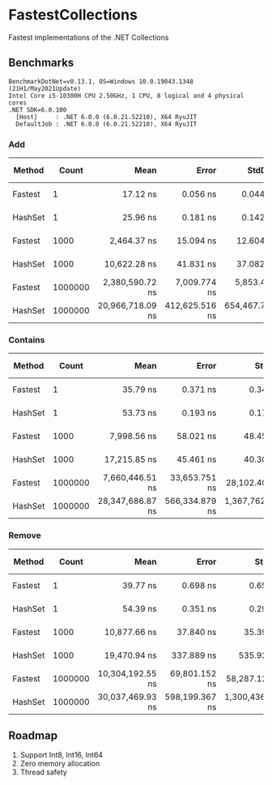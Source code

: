 # FastestCollections

Fastest implementations of the .NET Collections

## Benchmarks

```
BenchmarkDotNet=v0.13.1, OS=Windows 10.0.19043.1348 (21H1/May2021Update)
Intel Core i5-10300H CPU 2.50GHz, 1 CPU, 8 logical and 4 physical cores
.NET SDK=6.0.100
  [Host]     : .NET 6.0.0 (6.0.21.52210), X64 RyuJIT
  DefaultJob : .NET 6.0.0 (6.0.21.52210), X64 RyuJIT
```

### Add

|  Method |   Count |             Mean |          Error |         StdDev |     Gen 0 | Code Size |     Gen 1 |     Gen 2 |    Allocated |
|-------- |-------- |-----------------:|---------------:|---------------:|----------:|----------:|----------:|----------:|-------------:|
| Fastest |       1 |         17.12 ns |       0.056 ns |       0.044 ns |    0.0229 |     403 B |         - |         - |         96 B |
| HashSet |       1 |         25.96 ns |       0.181 ns |       0.142 ns |    0.0401 |     718 B |         - |         - |        168 B |
| Fastest |    1000 |      2,464.37 ns |      15.094 ns |      12.604 ns |    0.1678 |     403 B |         - |         - |        712 B |
| HashSet |    1000 |     10,622.28 ns |      41.831 ns |      37.082 ns |   13.9771 |     718 B |         - |         - |     58,664 B |
| Fastest | 1000000 |  2,380,590.72 ns |   7,009.774 ns |   5,853.479 ns |   39.0625 |     403 B |   39.0625 |   39.0625 |    262,575 B |
| HashSet | 1000000 | 20,966,718.09 ns | 412,625.516 ns | 654,467.795 ns | 1093.7500 |     718 B | 1062.5000 | 1062.5000 | 43,111,476 B |

### Contains

|  Method |   Count |             Mean |          Error |           StdDev | Code Size |     Gen 0 |     Gen 1 |     Gen 2 |    Allocated |
|-------- |-------- |-----------------:|---------------:|-----------------:|----------:|----------:|----------:|----------:|-------------:|
| Fastest |       1 |         35.79 ns |       0.371 ns |         0.347 ns |     863 B |    0.0344 |         - |         - |        144 B |
| HashSet |       1 |         53.73 ns |       0.193 ns |         0.171 ns |     837 B |    0.0516 |         - |         - |        216 B |
| Fastest |    1000 |      7,998.56 ns |      58.021 ns |        48.450 ns |     863 B |    0.1678 |         - |         - |        760 B |
| HashSet |    1000 |     17,215.85 ns |      45.461 ns |        40.300 ns |     802 B |   14.0076 |         - |         - |     58,712 B |
| Fastest | 1000000 |  7,660,446.51 ns |  33,653.751 ns |    28,102.406 ns |     863 B |   39.0625 |   39.0625 |   39.0625 |    262,625 B |
| HashSet | 1000000 | 28,347,686.87 ns | 566,334.879 ns | 1,367,762.385 ns |     802 B | 1218.7500 | 1187.5000 | 1187.5000 | 43,111,563 B |

### Remove

|  Method |   Count |             Mean |          Error |           StdDev | Code Size |     Gen 0 |    Gen 1 |    Gen 2 |    Allocated |
|-------- |-------- |-----------------:|---------------:|-----------------:|----------:|----------:|---------:|---------:|-------------:|
| Fastest |       1 |         39.77 ns |       0.698 ns |         0.653 ns |     961 B |    0.0344 |        - |        - |        144 B |
| HashSet |       1 |         54.39 ns |       0.351 ns |         0.293 ns |     814 B |    0.0516 |        - |        - |        216 B |
| Fastest |    1000 |     10,877.66 ns |      37.840 ns |        35.395 ns |     961 B |    0.1678 |        - |        - |        760 B |
| HashSet |    1000 |     19,470.94 ns |     337.889 ns |       535.928 ns |     779 B |   14.0076 |        - |        - |     58,712 B |
| Fastest | 1000000 | 10,304,192.55 ns |  69,801.152 ns |    58,287.124 ns |     961 B |   31.2500 |  31.2500 |  31.2500 |    262,626 B |
| HashSet | 1000000 | 30,037,469.93 ns | 598,199.367 ns | 1,300,436.194 ns |     779 B | 1000.0000 | 968.7500 | 968.7500 | 43,111,494 B |

## Roadmap

1. Support Int8, Int16, Int64
2. Zero memory allocation
3. Thread safety
